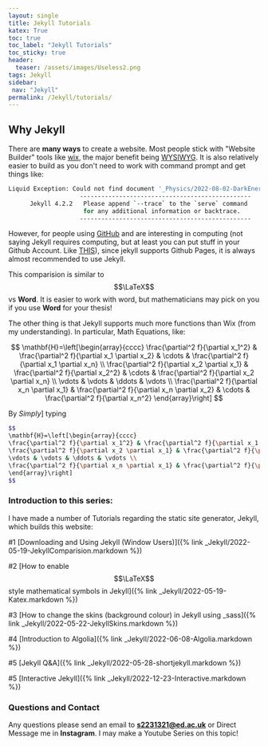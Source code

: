 ```yaml
---
layout: single
title: Jekyll Tutorials 
katex: True
toc: true
toc_label: "Jekyll Tutorials"
toc_sticky: true
header:
  teaser: /assets/images/Useless2.png
tags: Jekyll
sidebar:
 nav: "Jekyll"
permalink: /Jekyll/tutorials/ 
---
```

## Why Jekyll
There are **many ways** to create a website. Most people stick with "Website Builder" tools like [wix](https://www.wix.com/), the major benefit being [WYSIWYG](https://en.wikipedia.org/wiki/WYSIWYG). It is also relatively easier to build as you don't need to work with command prompt and get things like:
```bash
Liquid Exception: Could not find document '_Physics/2022-08-02-DarkEnergy' in tag 'link'. Make sure the document exists and the path is correct. in C:/Users/henry/OneDrive/Documents/Newwebsite/_Journal/2022-10-29-Isuckatmath.markdown
                    ------------------------------------------------
      Jekyll 4.2.2   Please append `--trace` to the `serve` command
                     for any additional information or backtrace.
                    ------------------------------------------------
```                    





However, for people using [GitHub](https://github.com/) and are interesting in computing (not saying Jekyll requires computing, but at least you can put stuff in your Github Account. Like [THIS](https://github.com/Henry-Yip/Henry-Yip.github.io)), since jekyll supports Github Pages, it is always almost recommended to use Jekyll.

This comparision is similar to $$\LaTeX$$ vs **Word**. It is easier to work with word, but mathematicians may pick on you if you use **Word** for your thesis! 

The other thing is that Jekyll supports much more functions than Wix (from my understanding). In particular, Math Equations, like:

$$
\mathbf{H}=\left[\begin{array}{cccc}
\frac{\partial^2 f}{\partial x_1^2} & \frac{\partial^2 f}{\partial x_1 \partial x_2} & \cdots & \frac{\partial^2 f}{\partial x_1 \partial x_n} \\
\frac{\partial^2 f}{\partial x_2 \partial x_1} & \frac{\partial^2 f}{\partial x_2^2} & \cdots & \frac{\partial^2 f}{\partial x_2 \partial x_n} \\
\vdots & \vdots & \ddots & \vdots \\
\frac{\partial^2 f}{\partial x_n \partial x_1} & \frac{\partial^2 f}{\partial x_n \partial x_2} & \cdots & \frac{\partial^2 f}{\partial x_n^2}
\end{array}\right]
$$

By *Simply*] typing
```bash
$$
\mathbf{H}=\left[\begin{array}{cccc}
\frac{\partial^2 f}{\partial x_1^2} & \frac{\partial^2 f}{\partial x_1 \partial x_2} & \cdots & \frac{\partial^2 f}{\partial x_1 \partial x_n} \\
\frac{\partial^2 f}{\partial x_2 \partial x_1} & \frac{\partial^2 f}{\partial x_2^2} & \cdots & \frac{\partial^2 f}{\partial x_2 \partial x_n} \\
\vdots & \vdots & \ddots & \vdots \\
\frac{\partial^2 f}{\partial x_n \partial x_1} & \frac{\partial^2 f}{\partial x_n \partial x_2} & \cdots & \frac{\partial^2 f}{\partial x_n^2}
\end{array}\right]
$$
```


### Introduction to this series:
I have made a number of Tutorials regarding the static site generator, Jekyll, which builds this website:

 #1 [Downloading and Using Jekyll (Window Users)]({% link _Jekyll/2022-05-19-JekyllComparision.markdown %})

 #2 [How to enable $$\LaTeX$$ style mathematical symbols in Jekyll]({% link _Jekyll/2022-05-19-Katex.markdown %})

 #3 [How to change the skins (background colour) in Jekyll using _sass]({% link _Jekyll/2022-05-22-JekyllSkins.markdown %})

 #4 [Introduction to Algolia]({% link _Jekyll/2022-06-08-Algolia.markdown %})

 #5 [Jekyll Q&A]({% link _Jekyll/2022-05-28-shortjekyll.markdown %})

 #5 [Interactive Jekyll]({% link _Jekyll/2022-12-23-Interactive.markdown %})


### Questions and Contact
Any questions please send an email to **s2231321@ed.ac.uk** or Direct Message me in **Instagram**. I may make a Youtube Series on this topic!




 

